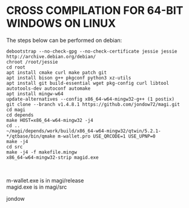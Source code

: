 CROSS COMPILATION FOR 64-BIT WINDOWS ON LINUX
==============================================

The steps below can be performed on debian:

    debootstrap --no-check-gpg --no-check-certificate jessie jessie http://archive.debian.org/debian/
    chroot /root/jessie
    cd root
    apt install cmake curl make patch git
    apt install bison g++ pkgconf python3 xz-utils
    apt install git build-essential wget pkg-config curl libtool autotools-dev autoconf automake
    apt install mingw-w64
    update-alternatives --config x86_64-w64-mingw32-g++ (1 postix)
    git clone --branch v1.4.8.1 https://github.com/jondow72/magi.git
    cd magi
    cd depends
    make HOST=x86_64-w64-mingw32 -j4
    cd ..
    ~/magi/depends/work/build/x86_64-w64-mingw32/qtwin/5.2.1-*/qtbase/bin/qmake m-wallet.pro USE_QRCODE=1 USE_UPNP=0
    make -j4
    cd src
    make -j4 -f makefile.mingw
    x86_64-w64-mingw32-strip magid.exe
<br/>

m-wallet.exe is in magi/release<br/>
magid.exe is in magi/src<br/>

jondow